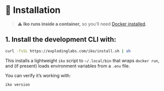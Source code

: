 # 🚀 Installation

> ⚠️ **Iko runs inside a container,** so you'll need [Docker
> installed](https://docs.docker.com/get-docker/).

## 1. Install the development CLI with:

```sh
curl -fsSL https://explodinglabs.com/iko/install.sh | sh
```

This installs a lightweight `iko` script to `~/.local/bin` that wraps `docker run`, and (if present) loads environment variables from a `.env` file.

You can verify it’s working with:

```sh
iko version
```
